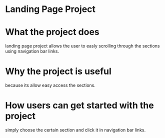 # Landing Page Project

# What the project does

landing page project allows the user to easly scrolling through the sections using navigation bar links.

# Why the project is useful

because its allow easy access the sections.

# How users can get started with the project

simply choose the certain section and click it in navigation bar links.
